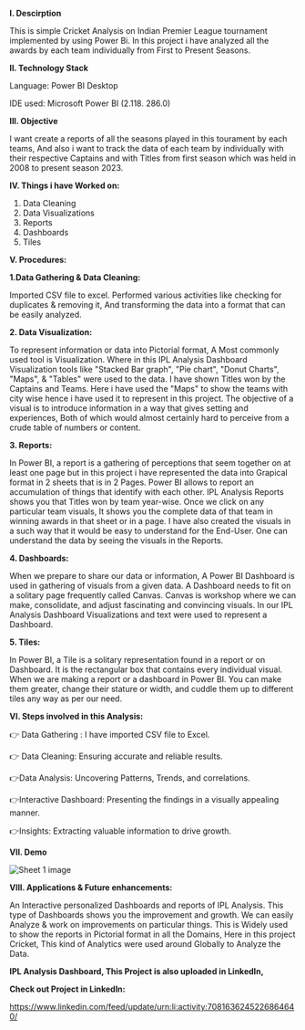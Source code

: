 
**I. Descirption**

This is simple Cricket Analysis on Indian Premier League tournament implemented by using Power Bi. In this project i have analyzed all 
the awards by each team individually from First to Present Seasons.

**II. Technology Stack**

Language: Power BI Desktop

IDE used: Microsoft Power BI (2.118. 286.0)


**III. Objective**

I want create a reports of all the seasons played in this tourament by each teams, And also i want to track the data of each team by individually 
with their respective Captains and with Titles from first season which was held in 2008 to present season 2023.


**IV. Things i have Worked on:**

1. Data Cleaning
2. Data Visualizations
3. Reports
4. Dashboards
5. Tiles

**V. Procedures:**

**1.Data Gathering & Data Cleaning:**

Imported CSV file to excel. Performed various activities like checking for duplicates & removing it,
And transforming the data into a format that can be easily analyzed.

**2. Data Visualization:**

To represent information or data into Pictorial format, A Most commonly used tool is Visualization. Where in this IPL Analysis
Dashboard Visualization tools like "Stacked Bar graph", "Pie chart", "Donut Charts", "Maps", & "Tables" were used to the data.
 I have shown Titles won by the Captains and Teams. Here i have used the "Maps" to show the teams with city wise hence i 
have used it to represent in this project. The objective of a visual is to introduce information in a way that gives setting and 
experiences, Both of which would almost certainly hard to perceive from a crude table of numbers or content.

**3. Reports:**

In Power BI, a report is a gathering of perceptions that seem together on at least one page but in this project i have represented the 
data into Grapical format in 2 sheets that is in 2 Pages. Power BI allows to report an accumulation of things that identify with each 
other. IPL Analysis Reports shows you that Titles won by team year-wise. Once we click on any particular team visuals, It shows you the 
complete data of that team in winning awards in that sheet or in a page. I have also created the visuals in a such way that it would be 
easy to understand for the End-User. One can understand the data by seeing the visuals in the Reports.


**4. Dashboards:**

When we prepare to share our data or information, A Power BI Dashboard is used in gathering of visuals from a given data. A Dashboard 
needs to fit on a solitary page frequently called Canvas. Canvas is workshop where we can make, consolidate, and adjust fascinating and 
convincing visuals. In our IPL Analysis Dashboard Visualizations and text were used to represent a Dashboard.

**5. Tiles:**

In Power BI, a Tile is a solitary representation found in a report or on Dashboard. It is the rectangular box that contains every 
individual visual. When we are making a report or a dashboard in Power BI. You can make them greater, change their stature or width, and 
cuddle them up to different tiles any way as per our need.


**VI. Steps involved in this Analysis:**

👉 Data Gathering : I have imported CSV file to Excel.

👉 Data Cleaning: Ensuring accurate and reliable results.

👉Data Analysis: Uncovering Patterns, Trends, and correlations.

👉Interactive Dashboard: Presenting the findings in a visually appealing manner.

👉Insights: Extracting valuable information to drive growth.



**VII. Demo**

![Sheet 1 image](https://github.com/imgopi41/IPL-Analysis-PowerBi/assets/99798157/f2f095d4-6895-42a9-af2a-8d986cd17876)


**VIII. Applications & Future enhancements:**

An Interactive personalized Dashboards and reports of IPL Analysis. This type of Dashboards shows you the improvement and 
growth. We can easily Analyze & work on improvements on particular things. This is Widely used to show the reports in 
Pictorial format in all the Domains, Here in this project Cricket, This kind of Analytics were used around Globally to Analyze the Data. 


**IPL Analysis Dashboard, This Project is also uploaded in LinkedIn,**

**Check out Project in LinkedIn:**

https://www.linkedin.com/feed/update/urn:li:activity:7081636245226864640/





